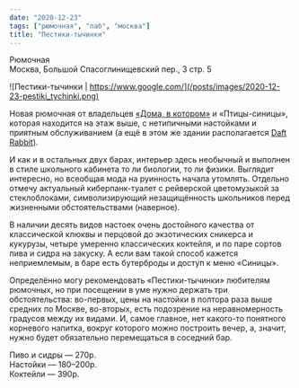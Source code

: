 ```yaml
---
date: "2020-12-23"
tags: ["рюмочная", "паб", "москва"]
title: "Пестики-тычинки"
---
```


Рюмочная\
Москва, Большой Спасоглинищевский пер., 3 стр. 5

![Пестики-тычинки | https://www.google.com/](/posts/images/2020-12-23-pestiki_tychinki.png)


Новая рюмочная от владельцев [«Дома, в котором»](/posts/2020-11-26-dom_v_kotorom/) и «Птицы-синицы», которая находится на этаж выше, с нетипичными настойками и приятным обслуживанием (а ещё в этом же здании располагается [Daft Rabbit](/posts/2020-11-15-daft_rabbit_pub/)).

<!--more-->

И как и в остальных двух барах, интерьер здесь необычный и выполнен в стиле школьного кабинета то ли биологии, то ли физики. Выглядит интересно, но всеобщая мода на руинность начала утомлять. Отдельно отмечу актуальный киберпанк-туалет с рейверской цветомузыкой за стеклоблоками, символизирующий незащищённость школьников перед жизненными обстоятельствами (наверное).

В наличии десять видов настоек очень достойного качества от классической клюквы и перцовой до экзотических сникерса и кукурузы, четыре умеренно классических коктейля, и по паре сортов пива и сидра на закуску. А если вам такой способ кажется неприемлемым, в баре есть бутерброды и доступ к меню «Синицы».

Определённо могу рекомендовать «Пестики-тычинки» любителям рюмочных, но при посещении в уме нужно держать три обстоятельства: во-первых, цены на настойки в полтора раза выше средних по Москве, во-вторых, есть подозрение на неравномерность градусов между их видами. И, самое главное, нет какого-то понятного корневого напитка, вокруг которого можно построить вечер, а, значит, нужно будет обязательно перемещаться в соседний бар.


Пиво и сидры — 270р.\
Настойки — 180–200р.\
Коктейли — 390р.
